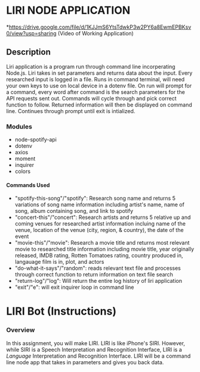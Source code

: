 # LIRI NODE APPLICATION 

*https://drive.google.com/file/d/1KJJmS6YtsTdwkP3w2PY6a8EwmEPBKsv0/view?usp=sharing
(Video of Working Application)

## Description
Liri application is a program run through command line incorperating Node.js. Liri takes in set parameters and returns data about the input. Every researched input is logged in a file. Runs in command terminal, will need your own keys to use on local device in a dotenv file. On run will prompt for a command, every word after command is the search parameters for the API requests sent out. Commands will cycle through and pick correct function to follow. Returned information will then be displayed on command line. Continues through prompt until exit is intialized. 

### Modules
- node-spotify-api
- dotenv
- axios
- moment
- inquirer
- colors

#### Commands Used 
- "spotify-this-song"/"spotify": Research song name and returns 5 variations of song name information including artist's name, name of song, album containing song, and link to spotify
- "concert-this"/"concert": Research artists and returns 5 relative up and coming venues for researched artist information incluing name of the venue, location of the venue (city, region, & country), the date of the event 
- "movie-this"/"movie": Research a movie title and returns most relevant movie to researched title information including movie title, year originally released, IMDB rating, Rotten Tomatoes rating, country produced in, langauage film is in, plot, and actors
- "do-what-it-says"/"random": reads relevant text file and processes through correct function to return information on text file search
- "return-log"/"log": Will return the entire log history of liri application 
- "exit"/"e": will exit inquirer loop in command line



# LIRI Bot (Instructions)

### Overview

In this assignment, you will make LIRI. LIRI is like iPhone's SIRI. However, while SIRI is a Speech Interpretation and Recognition Interface, LIRI is a _Language_ Interpretation and Recognition Interface. LIRI will be a command line node app that takes in parameters and gives you back data.
